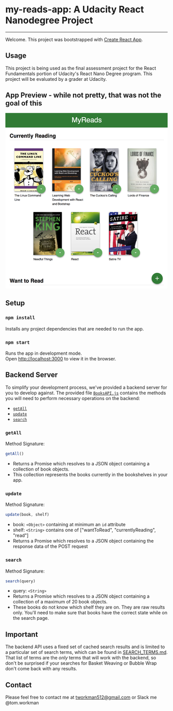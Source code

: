 # my-reads-app: A Udacity React Nanodegree Project
---

Welcome. This project was bootstrapped with [Create React App](https://github.com/facebookincubator/create-react-app).

Usage
---

This project is being used as the final assessment project for the React Fundamentals portion of Udacity's React Nano Degree program. This project will be evaluated by a grader at Udacity.

App Preview - while not pretty, that was not the goal of this
---

![My Reads Image](project-preview.png)


Setup
---

### `npm install`

Installs any project dependencies that are needed to run the app.

### `npm start`

Runs the app in development mode.<br>
Open [http://localhost:3000](http://localhost:3000) to view it in the browser.

## Backend Server

To simplify your development process, we've provided a backend server for you to develop against. The provided file [`BooksAPI.js`](src/BooksAPI.js) contains the methods you will need to perform necessary operations on the backend:

* [`getAll`](#getall)
* [`update`](#update)
* [`search`](#search)

### `getAll`

Method Signature:

```js
getAll()
```

* Returns a Promise which resolves to a JSON object containing a collection of book objects.
* This collection represents the books currently in the bookshelves in your app.

### `update`

Method Signature:

```js
update(book, shelf)
```

* book: `<Object>` containing at minimum an `id` attribute
* shelf: `<String>` contains one of ["wantToRead", "currentlyReading", "read"]  
* Returns a Promise which resolves to a JSON object containing the response data of the POST request

### `search`

Method Signature:

```js
search(query)
```

* query: `<String>`
* Returns a Promise which resolves to a JSON object containing a collection of a maximum of 20 book objects.
* These books do not know which shelf they are on. They are raw results only. You'll need to make sure that books have the correct state while on the search page.

## Important
The backend API uses a fixed set of cached search results and is limited to a particular set of search terms, which can be found in [SEARCH_TERMS.md](SEARCH_TERMS.md). That list of terms are the _only_ terms that will work with the backend, so don't be surprised if your searches for Basket Weaving or Bubble Wrap don't come back with any results.

Contact
---

Please feel free to contact me at tworkman512@gmail.com
or Slack me @tom.workman
